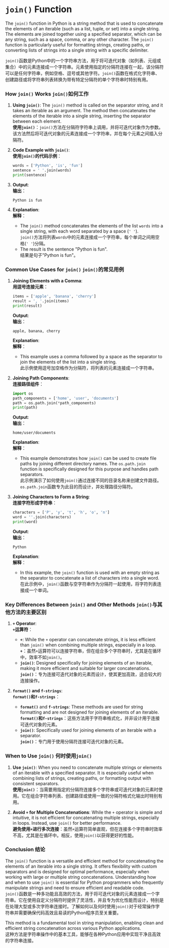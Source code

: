 # `join()` Function

The `join()` function in Python is a string method that is used to concatenate the elements of an iterable (such as a list, tuple, or set) into a single string. The elements are joined together using a specified separator, which can be any string, such as a space, comma, or any other character. The `join()` function is particularly useful for formatting strings, creating paths, or converting lists of strings into a single string with a specific delimiter.  

`join()`函数是Python中的一个字符串方法，用于将可迭代对象（如列表、元组或集合）中的元素连接成一个字符串。元素使用指定的分隔符连接在一起，该分隔符可以是任何字符串，例如空格、逗号或其他字符。`join()`函数在格式化字符串、创建路径或将字符串列表转换为带有特定分隔符的单个字符串时特别有用。

### How `join()` Works `join()`如何工作

1. **Using `join()`**: The `join()` method is called on the separator string, and it takes an iterable as an argument. The method then concatenates the elements of the iterable into a single string, inserting the separator between each element.  
   **使用`join()`**：`join()`方法在分隔符字符串上调用，并将可迭代对象作为参数。该方法然后将可迭代对象的元素连接成一个字符串，并在每个元素之间插入分隔符。

2. **Code Example with `join()`**:  
   **使用`join()`的代码示例**：

   ```python
   words = ['Python', 'is', 'fun']
   sentence = ' '.join(words)
   print(sentence)
   ```

3. **Output**:  
   **输出**：

   ```
   Python is fun
   ```

4. **Explanation**:  
   **解释**：
   - The `join()` method concatenates the elements of the list `words` into a single string, with each word separated by a space (`' '`).  
     `join()`方法将列表`words`中的元素连接成一个字符串，每个单词之间用空格(`' '`)分隔。
   - The result is the sentence "Python is fun".  
     结果是句子"Python is fun"。

### Common Use Cases for `join()` `join()`的常见用例

1. **Joining Elements with a Comma**:  
   **用逗号连接元素**：

   ```python
   items = ['apple', 'banana', 'cherry']
   result = ', '.join(items)
   print(result)
   ```

   **Output**:  
   **输出**：

   ```
   apple, banana, cherry
   ```

   **Explanation**:  
   **解释**：
   - This example uses a comma followed by a space as the separator to join the elements of the list into a single string.  
     此示例使用逗号加空格作为分隔符，将列表的元素连接成一个字符串。

2. **Joining Path Components**:  
   **连接路径组件**：

   ```python
   import os
   path_components = ['home', 'user', 'documents']
   path = os.path.join(*path_components)
   print(path)
   ```

   **Output**:  
   **输出**：

   ```
   home/user/documents
   ```

   **Explanation**:  
   **解释**：
   - This example demonstrates how `join()` can be used to create file paths by joining different directory names. The `os.path.join` function is specifically designed for this purpose and handles path separators.  
     此示例演示了如何使用`join()`通过连接不同的目录名称来创建文件路径。`os.path.join`函数专为此目的而设计，并处理路径分隔符。

3. **Joining Characters to Form a String**:  
   **连接字符形成字符串**：

   ```python
   characters = ['P', 'y', 't', 'h', 'o', 'n']
   word = ''.join(characters)
   print(word)
   ```

   **Output**:  
   **输出**：

   ```
   Python
   ```

   **Explanation**:  
   **解释**：
   - In this example, the `join()` function is used with an empty string as the separator to concatenate a list of characters into a single word.  
     在此示例中，`join()`函数与空字符串作为分隔符一起使用，将字符列表连接成一个单词。

### Key Differences Between `join()` and Other Methods `join()`与其他方法的主要区别

1. **`+` Operator**:  
   **`+`运算符**：
   - **`+`**: While the `+` operator can concatenate strings, it is less efficient than `join()` when combining multiple strings, especially in a loop.  
     **`+`**：虽然`+`运算符可以连接字符串，但在组合多个字符串时，尤其是在循环中，效率不如`join()`。
   - **`join()`**: Designed specifically for joining elements of an iterable, making it more efficient and suitable for larger concatenations.  
     **`join()`**：专为连接可迭代对象的元素而设计，使其更加高效，适合较大的连接操作。

2. **`format()` and `f-strings`**:  
   **`format()`和`f-strings`**：
   - **`format()`** and **`f-strings`**: These methods are used for string formatting and are not designed for joining elements of an iterable.  
     **`format()`**和**`f-strings`**：这些方法用于字符串格式化，并非设计用于连接可迭代对象的元素。
   - **`join()`**: Specifically used for joining elements of an iterable with a separator.  
     **`join()`**：专门用于使用分隔符连接可迭代对象的元素。

### When to Use `join()` 何时使用`join()`

1. **Use `join()`**: When you need to concatenate multiple strings or elements of an iterable with a specified separator. It is especially useful when combining lists of strings, creating paths, or formatting output with consistent separators.  
   **使用`join()`**：当需要用指定的分隔符连接多个字符串或可迭代对象的元素时使用。它在组合字符串列表、创建路径或使用一致的分隔符格式化输出时特别有用。

2. **Avoid `+` for Multiple Concatenations**: While the `+` operator is simple and intuitive, it is not efficient for concatenating multiple strings, especially in loops. Instead, use `join()` for better performance.  
   **避免使用`+`进行多次连接**：虽然`+`运算符简单直观，但在连接多个字符串时效率不高，尤其是在循环中。相反，使用`join()`以获得更好的性能。

### Conclusion 结论

The `join()` function is a versatile and efficient method for concatenating the elements of an iterable into a single string. It offers flexibility with custom separators and is designed for optimal performance, especially when working with large or multiple string concatenations. Understanding how and when to use `join()` is essential for Python programmers who frequently manipulate strings and need to ensure efficient and readable code.  
`join()`函数是一种多功能且高效的方法，用于将可迭代对象的元素连接成一个字符串。它在使用自定义分隔符时提供了灵活性，并且专为优化性能而设计，特别是在处理大型或多次字符串连接时。了解如何以及何时使用`join()`对于经常操作字符串并需要确保代码高效且易读的Python程序员至关重要。

This method is a fundamental tool in string manipulation, enabling clean and efficient string concatenation across various Python applications.  
这种方法是字符串操作中的基本工具，能够在各种Python应用中实现干净且高效的字符串连接。
